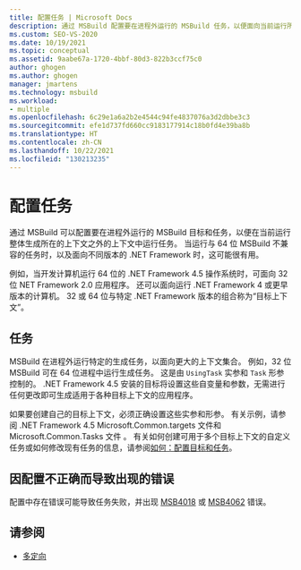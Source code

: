 ```yaml
---
title: 配置任务 | Microsoft Docs
description: 通过 MSBuild 配置要在进程外运行的 MSBuild 任务，以便面向当前运行所在的上下文之外的上下文。
ms.custom: SEO-VS-2020
ms.date: 10/19/2021
ms.topic: conceptual
ms.assetid: 9aabe67a-1720-4bbf-80d3-822b3ccf75c0
author: ghogen
ms.author: ghogen
manager: jmartens
ms.technology: msbuild
ms.workload:
- multiple
ms.openlocfilehash: 6c29e1a6a2b2e4544c94fe4837076a3d2dbbe3c3
ms.sourcegitcommit: efe1d737fd660cc9183177914c18b0fd4e39ba8b
ms.translationtype: HT
ms.contentlocale: zh-CN
ms.lasthandoff: 10/22/2021
ms.locfileid: "130213235"
---
```

# <a name="configure-tasks"></a>配置任务

通过 MSBuild 可以配置要在进程外运行的 MSBuild 目标和任务，以便在当前运行整体生成所在的上下文之外的上下文中运行任务。 当运行与 64 位 MSBuild 不兼容的任务时，以及面向不同版本的 .NET Framework 时，这可能很有用。 

例如，当开发计算机运行 64 位的 .NET Framework 4.5 操作系统时，可面向 32 位 NET Framework 2.0 应用程序。 还可以面向运行 .NET Framework 4 或更早版本的计算机。 32 或 64 位与特定 .NET Framework 版本的组合称为“目标上下文”。

## <a name="tasks"></a>任务

 MSBuild 在进程外运行特定的生成任务，以面向更大的上下文集合。  例如，32 位 MSBuild 可在 64 位进程中运行生成任务。 这是由 `UsingTask` 实参和 `Task` 形参控制的。 .NET Framework 4.5 安装的目标将设置这些自变量和参数，无需进行任何更改即可生成适用于各种目标上下文的应用程序。

 如果要创建自己的目标上下文，必须正确设置这些实参和形参。 有关示例，请参阅 .NET Framework 4.5 Microsoft.Common.targets 文件和 Microsoft.Common.Tasks 文件 。  有关如何创建可用于多个目标上下文的自定义任务或如何修改现有任务的信息，请参阅[如何：配置目标和任务](../msbuild/how-to-configure-targets-and-tasks.md)。

## <a name="errors-arising-from-incorrect-configuration"></a>因配置不正确而导致出现的错误

配置中存在错误可能导致任务失败，并出现 [MSB4018](../msbuild/errors/msb4018.md) 或 [MSB4062](../msbuild/errors/msb4062.md) 错误。

## <a name="see-also"></a>请参阅

- [多定向](../msbuild/msbuild-multitargeting-overview.md)

